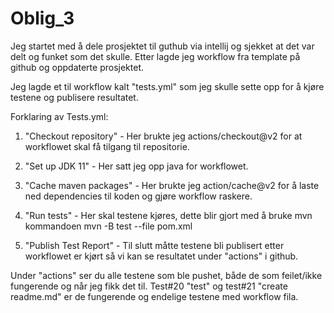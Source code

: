 # Oblig_3

Jeg startet med å dele prosjektet til guthub via intellij og sjekket at det var delt og funket som det skulle. Etter lagde jeg workflow fra template på github og oppdaterte prosjektet. 

Jeg lagde et til workflow kalt "tests.yml" som jeg skulle sette opp for å kjøre testene og publisere resultatet. 

Forklaring av Tests.yml:

1. "Checkout repository" - Her brukte jeg actions/checkout@v2 for at workflowet skal få tilgang til repositorie.

2. "Set up JDK 11" - Her satt jeg opp java for workflowet.

3. "Cache maven packages" - Her brukte jeg action/cache@v2 for å laste ned dependencies til koden og gjøre workflow raskere.

4. "Run tests" - Her skal testene kjøres, dette blir gjort med å bruke mvn kommandoen mvn -B test --file pom.xml

5. "Publish Test Report" - Til slutt måtte testene bli publisert etter workflowet er kjørt så vi kan se resultatet under "actions" i github.

Under "actions" ser du alle testene som ble pushet, både de som feilet/ikke fungerende og når jeg fikk det til. Test#20 "test" og test#21 "create readme.md" er de fungerende og endelige testene med workflow fila.
